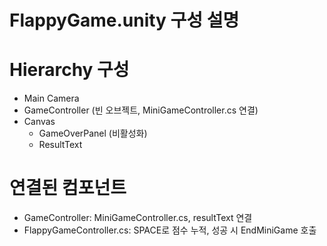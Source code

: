# FlappyGame.unity 구성 설명

# Hierarchy 구성
- Main Camera
- GameController (빈 오브젝트, MiniGameController.cs 연결)
- Canvas
  - GameOverPanel (비활성화)
  - ResultText

# 연결된 컴포넌트
- GameController: MiniGameController.cs, resultText 연결
- FlappyGameController.cs: SPACE로 점수 누적, 성공 시 EndMiniGame 호출
